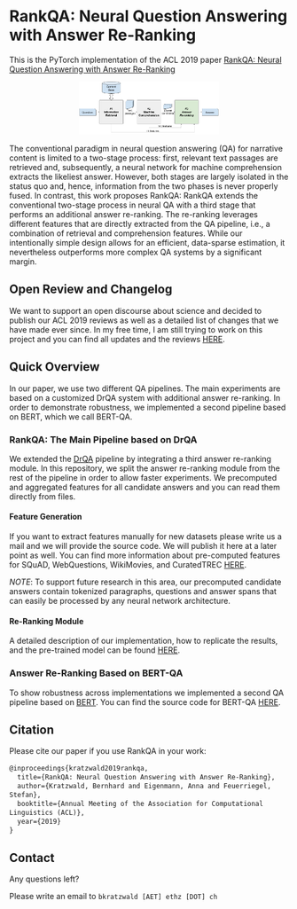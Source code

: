 # RankQA: Neural Question Answering with Answer Re-Ranking
This is the PyTorch implementation of the ACL 2019 paper [RankQA: Neural Question Answering with Answer Re-Ranking](https://arxiv.org/abs/1906.03008)

<p align="center"><img width="50%" src="img/rankqa.png" /></p>


The conventional paradigm in neural question answering (QA) for narrative content is limited to a two-stage process: first, relevant text passages are retrieved and, subsequently, a neural network for machine comprehension extracts the likeliest answer. However, both stages are largely isolated in the status quo and, hence, information from the two phases is never properly fused. In contrast, this work proposes RankQA: RankQA extends the conventional two-stage process in neural QA with a third stage that performs an additional answer re-ranking. The re-ranking leverages different features that are directly extracted from the QA pipeline, i.e., a combination of retrieval and comprehension features. While our intentionally simple design allows for an efficient, data-sparse estimation, it nevertheless outperforms more complex QA systems by a significant margin.

## Open Review and Changelog 

We want to support an open discourse about science and decided to publish our ACL 2019 reviews as well as a detailed list of changes that we have made ever since. In my free time, I am still trying to work on this project and you can find all updates and the reviews [HERE](history/README.md).

## Quick Overview

In our paper, we use two different QA pipelines. The main experiments are based on a customized DrQA system with additional answer re-ranking. In order to demonstrate robustness, we implemented a second pipeline based on BERT, which we call BERT-QA.

### RankQA: The Main Pipeline based on DrQA

We extended the [DrQA](https://github.com/facebookresearch/DrQA/) pipeline by integrating a third answer re-ranking module. In this repository, we split the answer re-ranking module from the rest of the pipeline in order to allow faster experiments. We precomputed and aggregated features for all candidate answers and you can read them directly from files.  

#### Feature Generation

If you want to extract features manually for new datasets please write us a mail and we will provide the source code. We will publish it here at a later point as well. You can find more information about pre-computed features for SQuAD, WebQuestions, WikiMovies, and CuratedTREC [HERE](rankqa/README.md). 

*NOTE*: To support future research in this area, our precomputed candidate answers contain tokenized paragraphs, questions and answer spans that can easily be processed by any neural network architecture.

#### Re-Ranking Module

A detailed description of our implementation, how to replicate the results, and the pre-trained model can be found [HERE](rankqa/README.md).

### Answer Re-Ranking Based on BERT-QA

To show robustness across implementations we implemented a second QA pipeline based on [BERT](https://github.com/google-research/bert). You can find the source code for BERT-QA [HERE](bertqa/README.md).

## Citation

Please cite our paper if you use RankQA in your work:

```
@inproceedings{kratzwald2019rankqa,
  title={RankQA: Neural Question Answering with Answer Re-Ranking},
  author={Kratzwald, Bernhard and Eigenmann, Anna and Feuerriegel, Stefan},
  booktitle={Annual Meeting of the Association for Computational Linguistics (ACL)},
  year={2019}
}
```

## Contact

Any questions left? 

Please write an email to `bkratzwald [AET] ethz [DOT] ch`
